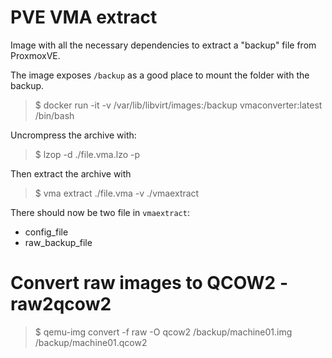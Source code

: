 # PVE VMA extract

Image with all the necessary dependencies to extract a "backup" file from ProxmoxVE.

The image exposes `/backup` as a good place to mount the folder with the backup.

> $ docker run -it -v /var/lib/libvirt/images:/backup vmaconverter:latest /bin/bash

Uncrompress the archive with:

> $ lzop -d ./file.vma.lzo -p

Then extract the archive with 

> $ vma extract ./file.vma -v ./vmaextract

There should now be two file in `vmaextract`:

- config_file
- raw_backup_file

# Convert raw images to QCOW2 - raw2qcow2

> $ qemu-img convert -f raw -O qcow2 /backup/machine01.img /backup/machine01.qcow2
